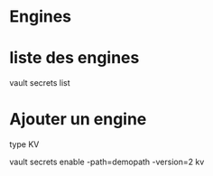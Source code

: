 # Engines

# liste des engines

vault secrets list

# Ajouter un engine

type KV

vault secrets enable -path=demopath -version=2 kv